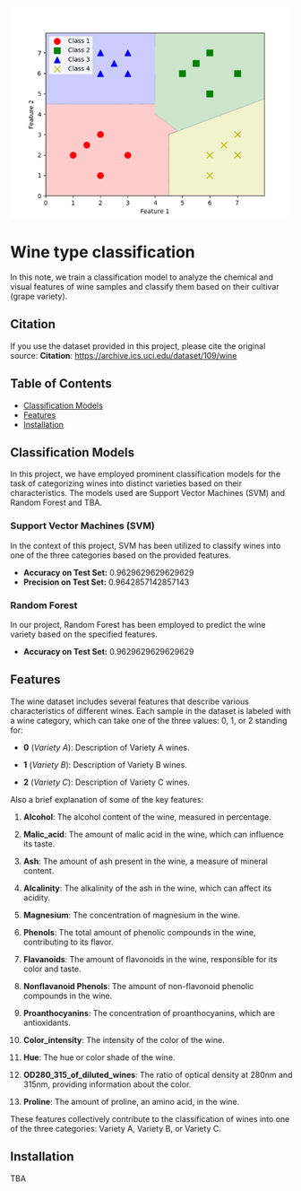 ![text](https://github.com/ahtalebi/Machine-Learning-/blob/c70740e6d045cf88f0f91ed0830f602c4559a4a5/images/cl1.png)


# Wine type classification

In this note, we train a classification model to analyze the chemical and visual features of wine samples and classify them based on their cultivar (grape variety).

## Citation

If you use the dataset provided in this project, please cite the original source:
**Citation**: https://archive.ics.uci.edu/dataset/109/wine

## Table of Contents

- [Classification Models](#classification-models)
- [Features](#features)
- [Installation](#installation)


## Classification Models

In this project, we have employed prominent classification models for the task of categorizing wines into distinct varieties based on their characteristics. The models used are Support Vector Machines (SVM) and Random Forest and TBA.

### Support Vector Machines (SVM)

In the context of this project, SVM has been utilized to classify wines into one of the three categories based on the provided features.

- **Accuracy on Test Set:** 0.9629629629629629
- **Precision on Test Set:** 0.9642857142857143

### Random Forest

In our project, Random Forest has been employed to predict the wine variety based on the specified features.

- **Accuracy on Test Set:** 0.9629629629629629

## Features

The wine dataset includes several features that describe various characteristics of different wines. Each sample in the dataset is labeled with a wine category, which can take one of the three values: 0, 1, or 2 standing for: 

- **0** (*Variety A*): Description of Variety A wines.

- **1** (*Variety B*): Description of Variety B wines.

- **2** (*Variety C*): Description of Variety C wines.

Also a brief explanation of some of the key features:

1. **Alcohol**: The alcohol content of the wine, measured in percentage.

2. **Malic_acid**: The amount of malic acid in the wine, which can influence its taste.

3. **Ash**: The amount of ash present in the wine, a measure of mineral content.

4. **Alcalinity**: The alkalinity of the ash in the wine, which can affect its acidity.

5. **Magnesium**: The concentration of magnesium in the wine.

6. **Phenols**: The total amount of phenolic compounds in the wine, contributing to its flavor.

7. **Flavanoids**: The amount of flavonoids in the wine, responsible for its color and taste.

8. **Nonflavanoid Phenols**: The amount of non-flavonoid phenolic compounds in the wine.

9. **Proanthocyanins**: The concentration of proanthocyanins, which are antioxidants.

10. **Color_intensity**: The intensity of the color of the wine.

11. **Hue**: The hue or color shade of the wine.

12. **OD280_315_of_diluted_wines**: The ratio of optical density at 280nm and 315nm, providing information about the color.

13. **Proline**: The amount of proline, an amino acid, in the wine.

These features collectively contribute to the classification of wines into one of the three categories: Variety A, Variety B, or Variety C.


## Installation

TBA
